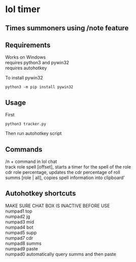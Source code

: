 # lol timer
## Times summoners using /note feature

## Requirements
Works on Windows<br />
requires python3 and pywin32<br />
requires autohotkey<br />

To install pywin32
```
python3 -m pip install pywin32
```

## Usage
First<br />
```
python3 tracker.py
```
Then run autohotkey script

## Commands
/n + command in lol chat<br />
track role spell [offset], starts a timer for the spell of the role<br />
cdr role percentage, updates the cdr percentage of roll<br />
summs [role | all], copies spell information into clipboard'

## Autohotkey shortcuts
MAKE SURE CHAT BOX IS INACTIVE BEFORE USE <br />
numpad1 top<br />
numpad2 jg<br />
numpad3 mid<br />
numpad4 bot<br />
numpad5 supp<br />
numpad7 cdr<br />
numpad8 summs<br />
numpad9 paste<br />
numpad0 automatically query summs and then paste
